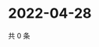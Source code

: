 # 2022-04-28

共 0 条

<!-- BEGIN WEIBO -->
<!-- 最后更新时间 Thu Apr 28 2022 15:00:58 GMT+0800 (China Standard Time) -->

<!-- END WEIBO -->
